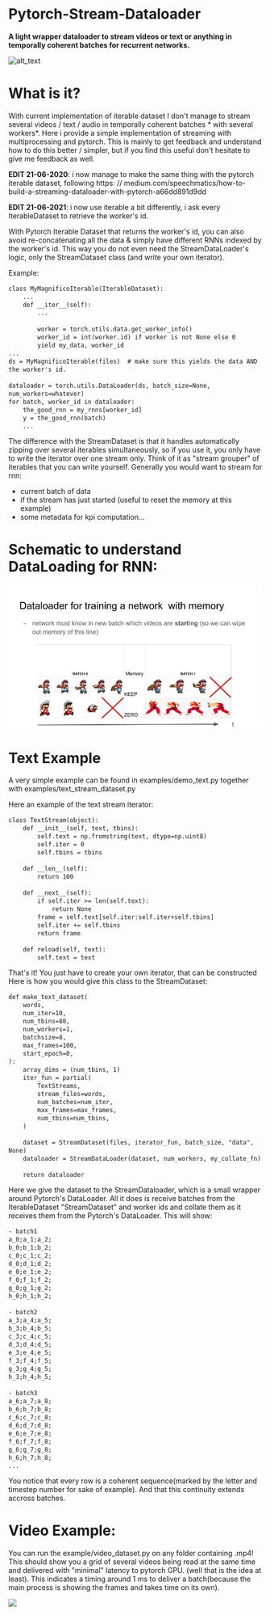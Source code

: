 # Pytorch-Stream-Dataloader

**A light wrapper dataloader to stream videos or text or anything in temporally coherent batches for recurrent networks.**

![alt_text](https://cdn.futura-sciences.com/buildsv6/images/wide1920/0/e/2/0e209aae81_128445_fs-theatre-optique.jpg)


# What is it?

With current implementation of iterable dataset I don't manage to stream several videos / text / audio in temporally coherent batches * with several workers*.
Here i provide a simple implementation of streaming with multiprocessing and pytorch.
This is mainly to get feedback and understand how to do this better / simpler, but if you find this useful don't hesitate to give me feedback as well.

**EDIT 21-06-2020**: i now manage to make the same thing with the pytorch iterable dataset, following https: // medium.com/speechmatics/how-to-build-a-streaming-dataloader-with-pytorch-a66dd891d9dd

**EDIT 21-06-2021**: i now use iterable a bit differently, i ask every IterableDataset to retrieve the worker's id.

With Pytorch Iterable Dataset that returns the worker's id, you can also avoid re-concatenating all the data & simply have different RNNs indexed by the worker's id. This way you do not even need the StreamDataLoader's logic, only the StreamDataset class (and write your own iterator).

Example:

```
class MyMagnificoIterable(IterableDataset):
    ...
    def __iter__(self):
        ...

        worker = torch.utils.data.get_worker_info()
        worker_id = int(worker.id) if worker is not None else 0
        yield my_data, worker_id
...
ds = MyMagnificoIterable(files)  # make sure this yields the data AND the worker's id.

dataloader = torch.utils.DataLoader(ds, batch_size=None, num_workers=whatever)
for batch, worker_id in dataloader:
    the_good_rnn = my_rnns[worker_id]
    y = the_good_rnn(batch)
    ...
```
The difference with the StreamDataset is that it handles automatically zipping over several iterables simultaneously, so if you use it, you only have to write the iterator over one stream only. Think of it as "stream grouper" of iterables that you can write yourself. Generally you would want to stream for rnn:
- current batch of data
- if the stream has just started (useful to reset the memory at this example)
- some metadata for kpi computation...

# Schematic to understand DataLoading for RNN:

![](data/dataloader_figure.jpg)

# Text Example

A very simple example can be found in examples/demo_text.py together with examples/text_stream_dataset.py

Here an example of the text stream iterator:
```
class TextStream(object):
    def __init__(self, text, tbins):
        self.text = np.fromstring(text, dtype=np.uint8)
        self.iter = 0
        self.tbins = tbins

    def __len__(self):
        return 100

    def __next__(self):
        if self.iter >= len(self.text):
            return None
        frame = self.text[self.iter:self.iter+self.tbins]
        self.iter += self.tbins
        return frame

    def reload(self, text):
        self.text = text
```
That's it! You just have to create your own iterator, that can be constructed
Here is how you would give this class to the StreamDataset:

```
def make_text_dataset(
    words,
    num_iter=10,
    num_tbins=80,
    num_workers=1,
    batchsize=8,
    max_frames=100,
    start_epoch=0,
):
    array_dims = (num_tbins, 1)
    iter_fun = partial(
        TextStreams,
        stream_files=words,
        num_batches=num_iter,
        max_frames=max_frames,
        num_tbins=num_tbins,
    )

    dataset = StreamDataset(files, iterator_fun, batch_size, "data", None)
    dataloader = StreamDataLoader(dataset, num_workers, my_collate_fn)

    return dataloader
```

Here we give the dataset to the StreamDataloader, which is a small wrapper around Pytorch's DataLoader. All it does is receive batches from the IterableDataset "StreamDataset" and worker ids and collate them as it receives them from the Pytorch's DataLoader.
This will show:

```
- batch1
a_0;a_1;a_2;
b_0;b_1;b_2;
c_0;c_1;c_2;
d_0;d_1;d_2;
e_0;e_1;e_2;
f_0;f_1;f_2;
g_0;g_1;g_2;
h_0;h_1;h_2;

- batch2
a_3;a_4;a_5;
b_3;b_4;b_5;
c_3;c_4;c_5;
d_3;d_4;d_5;
e_3;e_4;e_5;
f_3;f_4;f_5;
g_3;g_4;g_5;
h_3;h_4;h_5;

- batch3
a_6;a_7;a_8;
b_6;b_7;b_8;
c_6;c_7;c_8;
d_6;d_7;d_8;
e_6;e_7;e_8;
f_6;f_7;f_8;
g_6;g_7;g_8;
h_6;h_7;h_8;
...

```
You notice that every row is a coherent sequence(marked by the letter and timestep number for sake of example).
And that this continuity extends accross batches.


# Video Example:

You can run the example/video_dataset.py on any folder containing .mp4!
This should show you a grid of several videos being read at the same time and delivered with "minimal" latency to pytorch GPU. (well that is the idea at least). This indicates a timing around 1 ms to deliver a batch(because the main process is showing the frames and takes time on its own).

![](data/example_video.gif)
